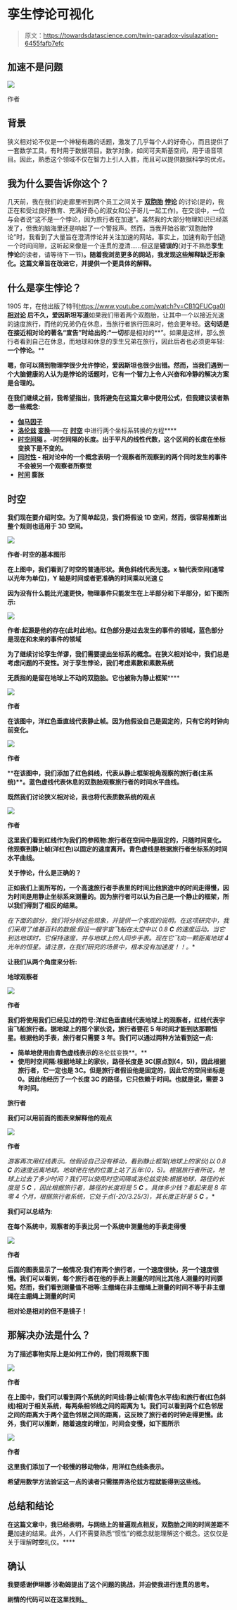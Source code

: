 # 孪生悖论可视化

> 原文：<https://towardsdatascience.com/twin-paradox-visulazation-6455fafb7efc>

## 加速不是问题

![](img/6609f77f2538e8ef8253728756ec9fd1.png)

作者

## 背景

狭义相对论不仅是一个神秘有趣的话题，激发了几乎每个人的好奇心，而且提供了一套数学工具，有时用于数据项目。数学对象，如闵可夫斯基空间，用于语音项目。因此，熟悉这个领域不仅在智力上引人入胜，而且可以提供数据科学的优点。

## **我为什么要告诉你这个**？

几天前，我在我们的走廊里听到两个员工之间关于 [**双胞胎**](https://en.wikipedia.org/wiki/Twin_paradox) [**悖论**](https://www.youtube.com/watch?v=GgvajuvSpF4) 的讨论(是的，我正在和受过良好教育、充满好奇心的淑女和公子哥儿一起工作)。在交谈中，一位与会者说“这不是一个悖论，因为旅行者在加速”。虽然我的大部分物理知识已经蒸发了，但我的脑海里还是响起了一个警报声。然而，当我开始谷歌“双胞胎悖论”时，我看到了大量旨在澄清悖论并关注加速的网站。事实上，加速有助于创造一个时间间隙，这听起来像是一个连贯的澄清……但这是**错误的**(对于不熟悉**孪生** **悖论**的读者，请等待下一节)**。随着我浏览更多的网站，我发现这些解释缺乏形象化。这篇文章旨在改进它，并提供一个更具体的解释。**

## 什么是孪生悖论？

1905 年，在他出版了特刊<https://www.youtube.com/watch?v=CB1QFUCga0I>**[**相对论**](https://www.khanacademy.org/science/physics/special-relativity) 后不久，爱因斯坦写道**如果我们带着两个双胞胎，让其中一个以接近光速的速度旅行，而他的兄弟仍在休息，当旅行者旅行回来时，他会更年轻。**这句话是在接近相对论的著名“宣告”时给出的:“一切**都是相对的**”。如果是这样，那么旅行者看到自己在休息，而地球和休息的孪生兄弟在旅行，因此后者也必须更年轻:**一个悖论。****

**嗯，你可以猜到物理学很少允许悖论，爱因斯坦也很少出错。然而，当我们遇到一个大脑健康的人认为是悖论的话题时，它有一个智力上令人兴奋和冷静的解决方案是合理的。**

**在我们继续之前，我希望指出，我将避免在这篇文章中使用公式，但我建议读者熟悉一些概念:**

*   **[**伽马因子**](https://www.youtube.com/watch?v=qXxtqK7G4Uw)**
*   **[**洛伦兹**](https://en.wikipedia.org/wiki/Lorentz_transformation) [**变换**](https://www.khanacademy.org/science/physics/special-relativity/lorentz-transformation/v/introduction-to-the-lorentz-transformation)**——在 [**时空**](https://www.khanacademy.org/science/physics/special-relativity/minkowski-spacetime/v/introduction-to-special-relativity-and-minkowski-spacetime-diagrams) 中进行两个坐标系转换的方程****
*   ****[**时空间隔**](https://phys.libretexts.org/Courses/Skidmore_College/Introduction_to_General_Relativity/01%3A_Special_Relativity/1.02%3A_The_Spacetime_Interval) 。-时空间隔的长度。出于平凡的线性代数，这个区间的长度在坐标变换下是不变的。****
*   ****[**同时性**](https://en.wikipedia.org/wiki/Relativity_of_simultaneity) **-** 相对论中的一个概念表明一个观察者所观察到的两个同时发生的事件不会被另一个观察者所察觉****
*   ****[**时间**](https://www.phy.olemiss.edu/HEP/QuarkNet/time.html) **膨胀******

## ****时空****

****我们现在要介绍时空。为了简单起见，我们将假设 1D 空间，然而，很容易推断出整个规则也适用于 3D 空间。****

****![](img/023c14603416bbce33cf4ce111232563.png)****

****作者-时空的基本图形****

****在上图中，我们看到了时空的普通形状。黄色斜线代表光速。x 轴代表空间(通常以光年为单位)，Y 轴是时间或者更准确的时间乘以光速 [**C**](https://en.wikipedia.org/wiki/Speed_of_light)****

****因为没有什么能比光速更快，物理事件只能发生在上半部分和下半部分，如下图所示:****

****![](img/4f3f0389a7dbca4c4c761a9daa9dd107.png)****

****作者:起源是他的存在(此时此地)。红色部分是过去发生的事件的领域，蓝色部分是现在和未来的事件的领域****

****为了继续讨论孪生佯谬，我们需要提出坐标系的概念。在狭义相对论中，我们总是考虑问题的不变性。对于孪生悖论，我们考虑**素数**和**素数系统******

******无质**指的是留在地球上不动的双胞胎。它也被称为**静止框架******

****![](img/46e99e5a941be46dcfb8deee38904c2a.png)****

****作者****

****在该图中，洋红色垂直线代表静止帧。因为他假设自己是固定的，只有它的时钟向前变化。****

****![](img/95601d03d49e3c2d0e4af0f3715eac07.png)****

****作者****

****在该图中，我们添加了红色斜线，代表从静止框架视角**观察的旅行者(主系统**)**。**蓝色虚线代表休息的双胞胎观察旅行者的时间水平曲线。****

**既然我们讨论狭义相对论，我也将代表质数系统的观点**

**![](img/bd666cb268d0464b3b481843bf6b413e.png)**

**作者**

**这里我们看到红线作为我们的参照物:旅行者在空间中是固定的，只随时间变化。他观察到静止帧(洋红色)以固定的速度离开。青色虚线是根据旅行者坐标系的时间水平曲线。**

****关于悖论，什么是正确的？****

**正如我们上面所写的，一个高速旅行者手表里的时间比他旅途中的时间走得慢，因为时间是用静止坐标系来测量的。因为旅行者可以认为自己是一个静止的框架，所以我们得到了相反的结果。**

**在下面的部分，我们将分析这些现象，并提供一个客观的说明。在这项研究中，我们采用了维基百科的数据:假设一艘宇宙飞船在太空中以 0.8* **C** 的速度运动。当它到达地球时，它保持速度，并与地球上的人同步手表。现在它飞向一颗距离地球 4 光年的恒星。请注意，在我们研究的场景中，根本没有加速度！！。**

**让我们从两个角度来分析:**

****地球观察者****

**![](img/d58390dd580cfbe1677991cc610bb968.png)**

**作者**

**我们将使用我们已经见过的符号:洋红色垂直线代表地球上的观察者，红线代表宇宙飞船旅行者。据地球上的那个家伙说，旅行者要花 5 年时间才能到达那颗恒星。根据他的手表，旅行者只需要 3 年。我们可以通过两种方法看到这一点:**

*   **简单地使用由青色虚线表示的**洛伦兹变换**。**
*   **使用时空间隔:根据地球上的家伙，路径长度是 3C(原点到(4，5))，因此根据旅行者，它一定也是 3C。但是旅行者假设他是固定的，因此它的空间坐标是 0。因此他经历了一个长度 3C 的路径，它只依赖于时间。也就是说，需要 3 年时间。**

****旅行者****

**我们可以用前面的图表来解释他的观点**

**![](img/f0b9765525f6637790b14ef9054babe7.png)**

**作者**

**游客再次用红线表示。他假设自己没有移动，看到静止框架(地球上的家伙)以 0.8* **C** 的速度远离地球。地球佬在他的位置上站了五年:(0，5)。根据旅行者所说，地球上过去了多少时间？我们可以使用时空间隔或洛伦兹变换:根据地球，路径的长度是 5 **C** ，因此根据旅行者，路径的长度将是 5 **C** 。具体多少钱？看起来是 8 年零 4 个月，根据旅行者系统，它处于点(-20/3.25/3)，其长度正好是 5 **C** 。**

**我们可以总结为:**

****在每个系统中，观察者的手表比另一个系统中测量他的手表走得慢****

**![](img/50195cab44a0ae58bcda0aa160ca524c.png)**

**作者**

**后面的图表显示了一般情况:我们有两个旅行者，一个速度很快，另一个速度很慢。我们可以看到，每个旅行者在他的手表上测量的时间比其他人测量的时间要短。**然而，我们看到测量值不相等:主绷绳在非主绷绳上测量的时间不等于非主绷绳在主绷绳上测量的时间****

**相对论是相对的但不是镜子！**

## **那解决办法是什么？**

**为了描述事物实际上是如何工作的，我们将观察下图**

**![](img/6ddd8d586a2d4cc81a638a92bebedf9f.png)**

**作者**

**在上图中，我们可以看到两个系统的时间线:静止帧(青色水平线)和旅行者(红色斜线)相对于相关系统，每两条相邻线之间的距离为 1。我们可以看到两个红色邻居之间的距离大于两个蓝色邻居之间的距离，这反映了旅行者的时钟走得更慢。此外，我们可以推断，随着速度的增加，时间会变慢，如下图所示**

**![](img/873e2a075a6d01238444562077e89482.png)**

**作者**

**这里我们添加了一个较慢的移动物体，用洋红色线条表示。**

**希望用数学方法验证这一点的读者只需摆弄洛伦兹方程就能得到这些线。**

## **总结和结论**

**在这篇文章中，我已经表明，与网络上的普遍观点相反，双胞胎之间的时间差距不是**加速的结果。此外，人们不需要熟悉“惯性”的概念就能理解这个概念。这仅仅是关于理解**时空**礼仪。****

## **确认**

**我要感谢伊琳娜·沙勒姆提出了这个问题的挑战，并迫使我进行连贯的思考。**

**剧情的代码可以在这里找到[。](https://github.com/natank1/Twin_paradox_v)**